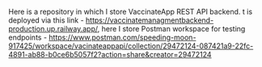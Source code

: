Here is a repository in which I store VaccinateApp REST API backend. t is deployed via this link - https://vaccinatemanagmentbackend-production.up.railway.app/, here I store Postman workspace for testing endpoints - https://www.postman.com/speeding-moon-917425/workspace/vacinateappapi/collection/29472124-087421a9-22fc-4891-ab88-b0ce6b5057f2?action=share&creator=29472124
